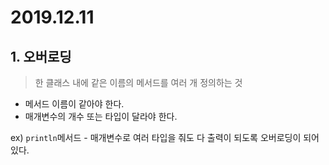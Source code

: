 # 2019.12.11

## 1. 오버로딩

> 한 클래스 내에 같은 이름의 메서드를 여러 개 정의하는 것

* 메서드 이름이 같아야 한다.
* 매개변수의 개수 또는 타입이 달라야 한다.

ex) `println`메서드 - 매개변수로 여러 타입을 줘도 다 출력이 되도록 오버로딩이 되어 있다.